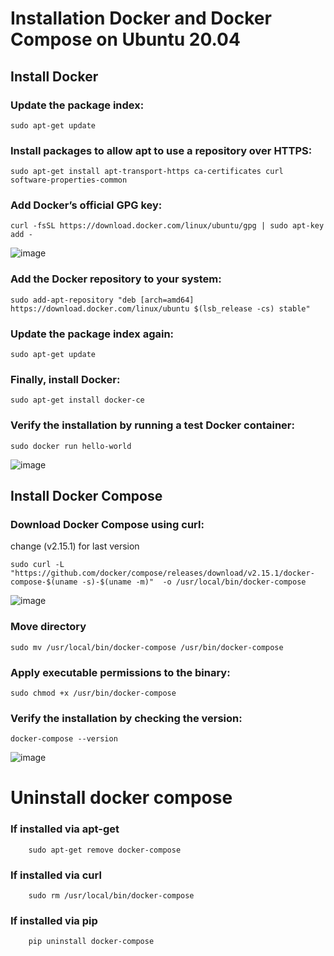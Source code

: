 # Installation Docker and Docker Compose on Ubuntu 20.04

## Install Docker

### Update the package index:

    sudo apt-get update
    
### Install packages to allow apt to use a repository over HTTPS:

    sudo apt-get install apt-transport-https ca-certificates curl software-properties-common

### Add Docker’s official GPG key:

    curl -fsSL https://download.docker.com/linux/ubuntu/gpg | sudo apt-key add -
    
![image](https://user-images.githubusercontent.com/110078907/216588492-1a470d84-894d-4e8f-9ec8-bbf58d62b03d.png)

### Add the Docker repository to your system:

    sudo add-apt-repository "deb [arch=amd64] https://download.docker.com/linux/ubuntu $(lsb_release -cs) stable"

### Update the package index again:

    sudo apt-get update
    
### Finally, install Docker:
    
    sudo apt-get install docker-ce

### Verify the installation by running a test Docker container:

    sudo docker run hello-world

![image](https://user-images.githubusercontent.com/110078907/216587959-6b3bad69-e0a2-43cd-99f5-3186c791ba50.png)


## Install Docker Compose

### Download Docker Compose using curl:
change (v2.15.1) for last version 

    sudo curl -L "https://github.com/docker/compose/releases/download/v2.15.1/docker-compose-$(uname -s)-$(uname -m)"  -o /usr/local/bin/docker-compose
    
![image](https://user-images.githubusercontent.com/110078907/216591266-d2431df8-5539-4568-8e2e-c0d97533d330.png)

### Move directory

    sudo mv /usr/local/bin/docker-compose /usr/bin/docker-compose
    
### Apply executable permissions to the binary:

    sudo chmod +x /usr/bin/docker-compose

### Verify the installation by checking the version:

    docker-compose --version

![image](https://user-images.githubusercontent.com/110078907/216590437-fbff5454-b525-4fa7-baef-e7b4fc665dcd.png)


# Uninstall docker compose

### If installed via apt-get

        sudo apt-get remove docker-compose

### If installed via curl

        sudo rm /usr/local/bin/docker-compose

### If installed via pip

        pip uninstall docker-compose

